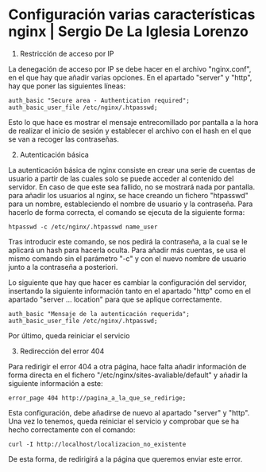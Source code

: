 # Configuración varias características nginx | Sergio De La Iglesia Lorenzo

1. Restricción de acceso por IP

La denegación de acceso por IP se debe hacer en el archivo "nginx.conf", en el que hay que añadir varias opciones. En el apartado "server" y "http", hay que poner las siguientes líneas:

```
auth_basic "Secure area - Authentication required";
auth_basic_user_file /etc/nginx/.htpasswd;

```

Esto lo que hace es mostrar el mensaje entrecomillado por pantalla a la hora de realizar el inicio de sesión y establecer el archivo con el hash en el que se van a recoger las contraseñas.

2. Autenticación básica

La autenticación básica de nginx consiste en crear una serie de cuentas de usuario a partir de las cuales solo se puede acceder al contenido del servidor. En caso de que este sea fallido, no se mostrará nada por pantalla. para añadir los usuarios al nginx, se hace creando un fichero "htpasswd" para un nombre, estableciendo el nombre de usuario y la contraseña. Para hacerlo de forma correcta, el comando se ejecuta de la siguiente forma: 

```
htpasswd -c /etc/nginx/.htpasswd name_user
```
Tras introducir este comando, se nos pedirá la contraseña, a la cual se le aplicará un hash para hacerla oculta. Para añadir más cuentas, se usa el mismo comando sin el parámetro "-c" y con el nuevo nombre de usuario junto a la contraseña a posteriori.

Lo siguiente que hay que hacer es cambiar la configuración del servidor, insertando la siguiente información tanto en el apartado "http" como en el apartado "server ... location" para que se aplique correctamente.
```
auth_basic "Mensaje de la autenticación requerida";
auth_basic_user_file /etc/nginx/.htpasswd;
```
Por último, queda reiniciar el servicio

3. Redirección del error 404

Para redirigir el error 404 a otra página, hace falta añadir información de forma directa en el fichero "/etc/nginx/sites-avaliable/default" y añadir la siguiente información a este:

```
error_page 404 http://pagina_a_la_que_se_redirige;
```
Esta configuración, debe añadirse de nuevo al apartado "server" y "http". Una vez lo tenemos, queda reiniciar el servicio y comprobar que se ha hecho correctamente con el comando:
```
curl -I http://localhost/localizacion_no_existente
```
De esta forma, de redirigirá a la página que queremos enviar este error.
